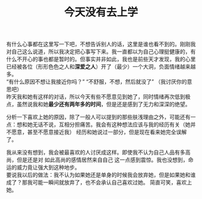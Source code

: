 ﻿---
title: 今天没有去上学
category: 生活
layout: post
---

有什么心事都在这里写一下吧，不想告诉别人的话，这里是谁也看不到的。刚刚我对自己这么说道，所以我决定把心事写下来。我一直都以为自己心理挺健康的，有什么不开心的事也都是暂时的。但事实并非如此，我也是前些天才发现，我的心里已经被各位（形形色色之人和**深爱之人**）开了（最少）一个大洞，负面情绪越来越多。  
“有什么原因不想让我接近你吗？” “不舒服，不想，然后就没了” （我讨厌你的意思吧）  
昨天我和她有这样的对话，所以今天有些不愿意见到她了，同时情绪再次低到极点，虽然说我和她**最少还有两年多的时间**，但是还是感到了无力和深深的绝望。
<!-- 作文原因 -->

分析一下喜欢上她的原因，除了一般人可以提到的那些肤浅理由之外，可能还有一点：想和她无话不说，互相分担痛苦。我会有这种想法应该与我的经历有关（她并不愿意，甚至不愿意接近我）
经历和她说过一部分，但是现在看来她完全误解了。

<!-- 分析 -->

我从来没有想到，我会被最喜欢的人讨厌成这样。即使我不认为自己人品有多高尚，但是还是对 如此高尚的感情居然来自自己 这一点感到震惊。我也没想到，命运的威力竟让强大到这种地步。  
要说我以后的做法：我不认为如果她还是单身的时候我会放弃她，但是如果她和谁成了？那我可能一瞬间就放弃了，也不会承认自己喜欢过她。
简直可笑，喜欢上她。

<!-- 评价 -->


